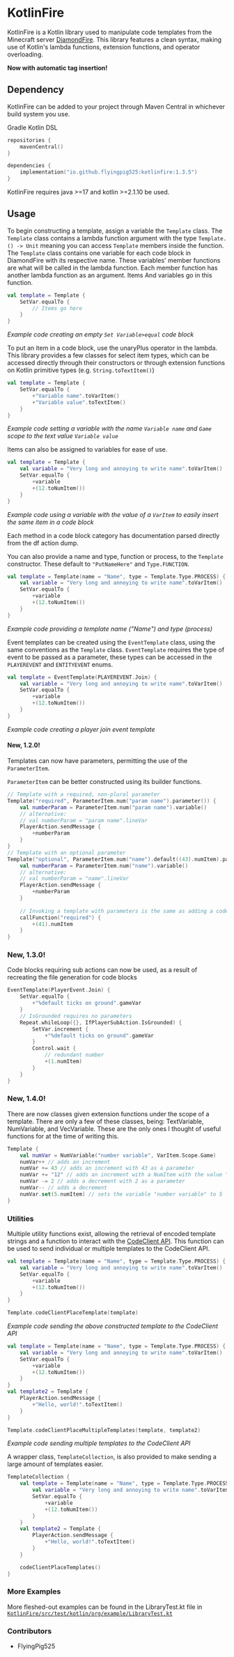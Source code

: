 # KotlinFire
KotlinFire is a Kotlin library used to manipulate code templates from the Minecraft server [DiamondFire](https://mcdiamondfire.com).
This library features a clean syntax, making use of Kotlin's lambda functions, extension functions, and operator overloading.

**Now with automatic tag insertion!**

## Dependency
KotlinFire can be added to your project through Maven Central in whichever build system you use.

Gradle Kotlin DSL
```kotlin
repositories {
    mavenCentral()
}

dependencies {
    implementation("io.github.flyingpig525:kotlinfire:1.3.5")
}
```

KotlinFire requires java >=17 and kotlin >=2.1.10 be used.

## Usage

To begin constructing a template, assign a variable the `Template` class. The `Template` class contains a lambda function 
argument with the type `Template.() -> Unit` meaning you can access `Template` members inside the function. The `Template`
class contains one variable for each code block in DiamondFire with its respective name. These variables' member functions
are what will be called in the lambda function. Each member function has another lambda function as an argument. Items
And variables go in this function.

```kotlin
val template = Template { 
    SetVar.equalTo {
        // Items go here
    }
}
```
*Example code creating an empty `Set Variable>equal` code block*

To put an item in a code block, use the unaryPlus operator in the lambda. This library provides a few classes for select
item types, which can be accessed directly through their constructors or through extension functions on Kotlin primitive
types (e.g. `String.toTextItem()`)

```kotlin
val template = Template { 
    SetVar.equalTo {
        +"Variable name".toVarItem()
        +"Variable value".toTextItem()
    }
}
```
*Example code setting a variable with the name `Variable name` and `Game` scope to the text value `Variable value`*

Items can also be assigned to variables for ease of use.

```kotlin
val template = Template {
    val variable = "Very long and annoying to write name".toVarItem()
    SetVar.equalTo {
        +variable
        +(12.toNumItem())
    }
}
```
*Example code using a variable with the value of a `VarItem` to easily insert the same item in a code block*

Each method in a code block category has documentation parsed directly from the df
action dump.

You can also provide a name and type, function or process, to the `Template` constructor. These default to 
`"PutNameHere"` and `Type.FUNCTION`.

```kotlin
val template = Template(name = "Name", type = Template.Type.PROCESS) {
    val variable = "Very long and annoying to write name".toVarItem()
    SetVar.equalTo {
        +variable
        +(12.toNumItem())
    }
}
```
*Example code providing a template name ("Name") and type (process)*

Event templates can be created using the `EventTemplate` class, using the same conventions as the `Template` class.
`EventTemplate` requires the type of event to be passed as a parameter, these types can be accessed in the `PLAYEREVENT`
and `ENTITYEVENT` enums.

```kotlin
val template = EventTemplate(PLAYEREVENT.Join) {
    val variable = "Very long and annoying to write name".toVarItem()
    SetVar.equalTo {
        +variable
        +(12.toNumItem())
    }
}
```
*Example code creating a player join event template*

#### New, 1.2.0!
Templates can now have parameters, permitting the use of the `ParameterItem`.

`ParameterItem` can be better constructed using its builder functions.

```kotlin
// Template with a required, non-plural parameter
Template("required", ParameterItem.num("param name").parameter()) {
    val numberParam = ParameterItem.num("param name").variable()
    // alternative:
    // val numberParam = "param name".lineVar
    PlayerAction.sendMessage {
        +numberParam
    }
}
// Template with an optional parameter
Template("optional", ParameterItem.num("name").default((43).numItem).parameter()) {
    val numberParam = ParameterItem.num("name").variable()
    // alternative:
    // val numberParam = "name".lineVar
    PlayerAction.sendMessage {
        +numberParam
    }
    
    // Invoking a template with parameters is the same as adding a codeblock
    callFunction("required") {
        +(41).numItem
    }
}
```

### New, 1.3.0!
Code blocks requiring sub actions can now be used, as a result of recreating the file generation for code blocks

```kotlin
EventTemplate(PlayerEvent.Join) {
    SetVar.equalTo {
        +"%default ticks on ground".gameVar
    }
    // IsGrounded requires no parameters
    Repeat.whileLoop({}, IfPlayerSubAction.IsGrounded) {
        SetVar.increment {
            +"%default ticks on ground".gameVar
        }
        Control.wait {
            // redundant number
            +(1.numItem)
        }
    }
}
```

### New, 1.4.0!
There are now classes given extension functions under the scope of a template. There are only a few of these classes,
being: TextVariable, NumVariable, and VecVariable. These are the only ones I thought of useful functions for at the time
of writing this.

```kotlin
Template {
    val numVar = NumVariable("number variable", VarItem.Scope.Game)
    numVar++ // adds an increment
    numVar += 43 // adds an increment with 43 as a parameter
    numVar += "12" // adds an increment with a NumItem with the value "12" as a parameter
    numVar -= 2 // adds a decrement with 2 as a parameter
    numVar-- // adds a decrement
    numVar.set(5.numItem) // sets the variable "number variable" to 5
}
```

### Utilities
Multiple utility functions exist, allowing the retrieval of encoded template strings and a function to interact with the
[CodeClient API](https://github.com/DFOnline/CodeClient/wiki/api). This function can be used to send individual or
multiple templates to the CodeClient API.

```kotlin
val template = Template(name = "Name", type = Template.Type.PROCESS) {
    val variable = "Very long and annoying to write name".toVarItem()
    SetVar.equalTo {
        +variable
        +(12.toNumItem())
    }
}

Template.codeClientPlaceTemplate(template)
```
*Example code sending the above constructed template to the CodeClient API*
```kotlin
val template = Template(name = "Name", type = Template.Type.PROCESS) {
    val variable = "Very long and annoying to write name".toVarItem()
    SetVar.equalTo {
        +variable
        +(12.toNumItem())
    }
}
val template2 = Template {
    PlayerAction.sendMessage {
        +"Hello, world!".toTextItem()
    }
}

Template.codeClientPlaceMultipleTemplates(template, template2)
```
*Example code sending multiple templates to the CodeClient API*

A wrapper class, `TemplateCollection`, is also provided to make sending a large amount of templates easier.

```kotlin
TemplateCollection {
    val template = Template(name = "Name", type = Template.Type.PROCESS) {
        val variable = "Very long and annoying to write name".toVarItem()
        SetVar.equalTo {
            +variable
            +(12.toNumItem())
        }
    }
    val template2 = Template {
        PlayerAction.sendMessage {
            +"Hello, world!".toTextItem()
        }
    }

    codeClientPlaceTemplates()
}
```


### More Examples
More fleshed-out examples can be found in the LibraryTest.kt file in [`KotlinFire/src/test/kotlin/org/example/LibraryTest.kt`](https://github.com/FlyingPig525/KotlinFire/blob/master/KotlinFire/src/test/kotlin/org/example/LibraryTest.kt)

### Contributors
- FlyingPig525
